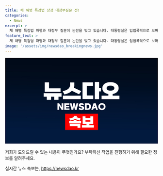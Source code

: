 ```yaml
---
title: 채 해병 특검법 상정 대정부질문 전!
categories:
  - News
excerpt: >
  채 해병 특검법 파행과 대정부 질문이 논란을 빚고 있습니다. 대통령실은 입법폭력으로 보며 거부권 행사를 예고하고, 국회는 대립과 고심 끝에 특검법을 상정했습니다. 이에 대한 민주당과 국민의힘의 입장차로 논란은 계속되고 있습니다. 특검법이 국회를 통과할 가능성이 있지만, 대통령의 거부권 행사로 논쟁은 더욱 심화될 전망입니다.
feature_text: >
  채 해병 특검법 파행과 대정부 질문이 논란을 빚고 있습니다. 대통령실은 입법폭력으로 보며 거부권 행사를 예고하고, 국회는 대립과 고심 끝에 특검법을 상정했습니다. 이에 대한 민주당과 국민의힘의 입장차로 논란은 계속되고 있습니다. 특검법이 국회를 통과할 가능성이 있지만, 대통령의 거부권 행사로 논쟁은 더욱 심화될 전망입니다.
image: '/assets/img/newsdao_breakingnews.jpg'
---
```


<p><img src="/assets/img/newsdao_breakingnews.jpg" alt="bookingtag 속보" /></p>

<p>저희가 도와드릴 수 있는 내용이 무엇인가요? 부탁하신 작업을 진행하기 위해 필요한 정보를 알려주세요.</p>
실시간 뉴스 속보는, <a href="https://newsdao.kr" rel="dofollow">https://newsdao.kr</a>


